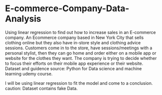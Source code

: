 # E-commerce-Company-Data-Analysis
Using linear regression to find out how to increase sales in an E-commerce company.
An Ecommerce company based in New York City that sells clothing online but they also have in-store style and clothing advice sessions. Customers come in to the store, have sessions/meetings with a personal stylist, then they can go home and order either on a mobile app or website for the clothes they want.
The company is trying to decide whether to focus their efforts on their mobile app experience or their website.
Dataset and guidence source: Python for Data science and machine learning udemy course.

I will be using linear regression to fit the model and come to a conclusion.
caution: Dataset contains fake Data.

